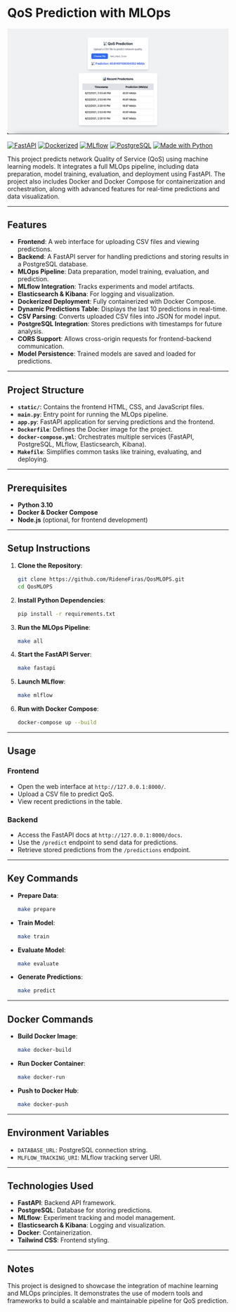 # QoS Prediction with MLOps

![Demo Screenshot](assets/demo.png)

[![FastAPI](https://img.shields.io/badge/backend-FastAPI-green?logo=fastapi)](https://fastapi.tiangolo.com/)
[![Dockerized](https://img.shields.io/badge/deployment-Docker-blue?logo=docker)](https://www.docker.com/)
[![MLflow](https://img.shields.io/badge/MLflow-integrated-purple?logo=mlflow)](https://mlflow.org/)
[![PostgreSQL](https://img.shields.io/badge/database-PostgreSQL-blue?logo=postgresql)](https://www.postgresql.org/)
[![Made with Python](https://img.shields.io/badge/Made%20with-Python-yellow?logo=python)](https://www.python.org/)

This project predicts network Quality of Service (QoS) using machine learning models. It integrates a full MLOps pipeline, including data preparation, model training, evaluation, and deployment using FastAPI. The project also includes Docker and Docker Compose for containerization and orchestration, along with advanced features for real-time predictions and data visualization.

---

## Features

- **Frontend**: A web interface for uploading CSV files and viewing predictions.
- **Backend**: A FastAPI server for handling predictions and storing results in a PostgreSQL database.
- **MLOps Pipeline**: Data preparation, model training, evaluation, and prediction.
- **MLflow Integration**: Tracks experiments and model artifacts.
- **Elasticsearch & Kibana**: For logging and visualization.
- **Dockerized Deployment**: Fully containerized with Docker Compose.
- **Dynamic Predictions Table**: Displays the last 10 predictions in real-time.
- **CSV Parsing**: Converts uploaded CSV files into JSON for model input.
- **PostgreSQL Integration**: Stores predictions with timestamps for future analysis.
- **CORS Support**: Allows cross-origin requests for frontend-backend communication.
- **Model Persistence**: Trained models are saved and loaded for predictions.

---

## Project Structure

- **`static/`**: Contains the frontend HTML, CSS, and JavaScript files.
- **`main.py`**: Entry point for running the MLOps pipeline.
- **`app.py`**: FastAPI application for serving predictions and the frontend.
- **`Dockerfile`**: Defines the Docker image for the project.
- **`docker-compose.yml`**: Orchestrates multiple services (FastAPI, PostgreSQL, MLflow, Elasticsearch, Kibana).
- **`Makefile`**: Simplifies common tasks like training, evaluating, and deploying.

---

## Prerequisites

- **Python 3.10**
- **Docker & Docker Compose**
- **Node.js** (optional, for frontend development)

---

## Setup Instructions

1. **Clone the Repository**:
   ```bash
   git clone https://github.com/RideneFiras/QosMLOPS.git
   cd QosMLOPS
   ```

2. **Install Python Dependencies**:
   ```bash
   pip install -r requirements.txt
   ```

3. **Run the MLOps Pipeline**:
   ```bash
   make all
   ```

4. **Start the FastAPI Server**:
   ```bash
   make fastapi
   ```

5. **Launch MLflow**:
   ```bash
   make mlflow
   ```

6. **Run with Docker Compose**:
   ```bash
   docker-compose up --build
   ```

---

## Usage

### Frontend
- Open the web interface at `http://127.0.0.1:8000/`.
- Upload a CSV file to predict QoS.
- View recent predictions in the table.

### Backend
- Access the FastAPI docs at `http://127.0.0.1:8000/docs`.
- Use the `/predict` endpoint to send data for predictions.
- Retrieve stored predictions from the `/predictions` endpoint.

---

## Key Commands

- **Prepare Data**:
  ```bash
  make prepare
  ```
- **Train Model**:
  ```bash
  make train
  ```
- **Evaluate Model**:
  ```bash
  make evaluate
  ```
- **Generate Predictions**:
  ```bash
  make predict
  ```

---

## Docker Commands

- **Build Docker Image**:
  ```bash
  make docker-build
  ```
- **Run Docker Container**:
  ```bash
  make docker-run
  ```
- **Push to Docker Hub**:
  ```bash
  make docker-push
  ```

---

## Environment Variables

- `DATABASE_URL`: PostgreSQL connection string.
- `MLFLOW_TRACKING_URI`: MLflow tracking server URI.

---

## Technologies Used

- **FastAPI**: Backend API framework.
- **PostgreSQL**: Database for storing predictions.
- **MLflow**: Experiment tracking and model management.
- **Elasticsearch & Kibana**: Logging and visualization.
- **Docker**: Containerization.
- **Tailwind CSS**: Frontend styling.

---

## Notes

This project is designed to showcase the integration of machine learning and MLOps principles. It demonstrates the use of modern tools and frameworks to build a scalable and maintainable pipeline for QoS prediction.
